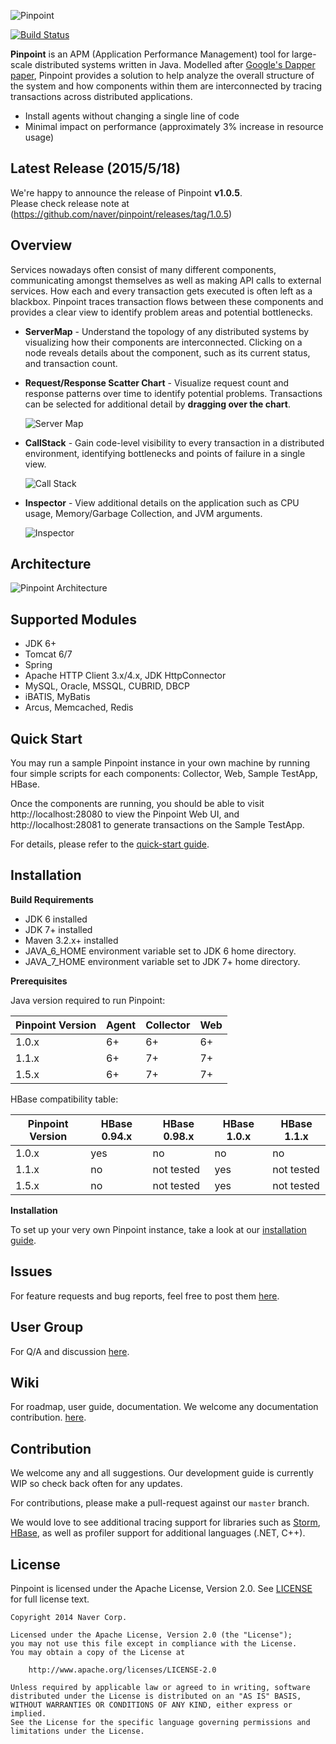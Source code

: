 ![Pinpoint](web/src/main/webapp/images/logo.png)

[![Build Status](https://travis-ci.org/naver/pinpoint.svg?branch=1.1.x)](https://travis-ci.org/naver/pinpoint)

**Pinpoint** is an APM (Application Performance Management) tool for large-scale distributed systems written in Java. Modelled after [Google's Dapper paper](http://research.google.com/pubs/pub36356.html), Pinpoint provides a solution to help analyze the overall structure of the system and how components within them are interconnected by tracing transactions across distributed applications.

* Install agents without changing a single line of code
* Minimal impact on performance (approximately 3% increase in resource usage)

## Latest Release (2015/5/18)
We're happy to announce the release of Pinpoint **v1.0.5**. <br/>
Please check release note at (https://github.com/naver/pinpoint/releases/tag/1.0.5)

## Overview
Services nowadays often consist of many different components, communicating amongst themselves as well as making API calls to external services. How each and every transaction gets executed is often left as a blackbox. Pinpoint traces transaction flows between these components and provides a clear view to identify problem areas and potential bottlenecks.

* **ServerMap** - Understand the topology of any distributed systems by visualizing how their components are interconnected. Clicking on a node reveals details about the component, such as its current status, and transaction count.
* **Request/Response Scatter Chart** - Visualize request count and response patterns over time to identify potential problems. Transactions can be selected for additional detail by **dragging over the chart**.

  ![Server Map](doc/img/ss_server-map.png)

* **CallStack** - Gain code-level visibility to every transaction in a distributed environment, identifying bottlenecks and points of failure in a single view.

  ![Call Stack](doc/img/ss_call-stack.png)

* **Inspector** - View additional details on the application such as CPU usage, Memory/Garbage Collection, and JVM arguments.

  ![Inspector](doc/img/ss_inspector.png)

## Architecture
![Pinpoint Architecture](doc/img/pinpoint-architecture.png)



## Supported Modules
* JDK 6+
* Tomcat 6/7
* Spring
* Apache HTTP Client 3.x/4.x, JDK HttpConnector
* MySQL, Oracle, MSSQL, CUBRID, DBCP
* iBATIS, MyBatis
* Arcus, Memcached, Redis

## Quick Start
You may run a sample Pinpoint instance in your own machine by running four simple scripts for each components: Collector, Web, Sample TestApp, HBase.

Once the components are running, you should be able to visit http://localhost:28080 to view the Pinpoint Web UI, and http://localhost:28081 to generate transactions on the Sample TestApp.

For details, please refer to the [quick-start guide](quickstart/README.md "Pinpoint quick-start guide").

## Installation
**Build Requirements**

* JDK 6 installed
* JDK 7+ installed
* Maven 3.2.x+ installed
* JAVA_6_HOME environment variable set to JDK 6 home directory.
* JAVA_7_HOME environment variable set to JDK 7+ home directory.

**Prerequisites**

Java version required to run Pinpoint:

Pinpoint Version | Agent | Collector | Web
---------------- | ----- | --------- | ---
1.0.x | 6+ | 6+ | 6+
1.1.x | 6+ | 7+ | 7+
1.5.x | 6+ | 7+ | 7+

HBase compatibility table:

Pinpoint Version | HBase 0.94.x | HBase 0.98.x | HBase 1.0.x | HBase 1.1.x
---------------- | ------------ | ------------ | ----------- | -----------
1.0.x | yes | no | no | no 
1.1.x | no | not tested | yes | not tested
1.5.x | no | not tested | yes | not tested


**Installation**

To set up your very own Pinpoint instance, take a look at our [installation guide](doc/installation.md).

## Issues
For feature requests and bug reports, feel free to post them [here](https://github.com/naver/pinpoint/issues).


## User Group
For Q/A and discussion [here](https://groups.google.com/forum/#!forum/pinpoint_user).


## Wiki
For roadmap, user guide, documentation.
We welcome any documentation contribution.
[here](https://github.com/naver/pinpoint/wiki).


## Contribution
We welcome any and all suggestions. Our development guide is currently WIP so check back often for any updates.

For contributions, please make a pull-request against our `master` branch.

We would love to see additional tracing support for libraries such as [Storm](https://storm.apache.org/), [HBase](http://hbase.apache.org/), as well as profiler support for additional languages (.NET, C++).

## License
Pinpoint is licensed under the Apache License, Version 2.0.
See [LICENSE](LICENSE) for full license text.

```
Copyright 2014 Naver Corp.

Licensed under the Apache License, Version 2.0 (the "License");
you may not use this file except in compliance with the License.
You may obtain a copy of the License at

    http://www.apache.org/licenses/LICENSE-2.0

Unless required by applicable law or agreed to in writing, software
distributed under the License is distributed on an "AS IS" BASIS,
WITHOUT WARRANTIES OR CONDITIONS OF ANY KIND, either express or implied.
See the License for the specific language governing permissions and
limitations under the License.
```